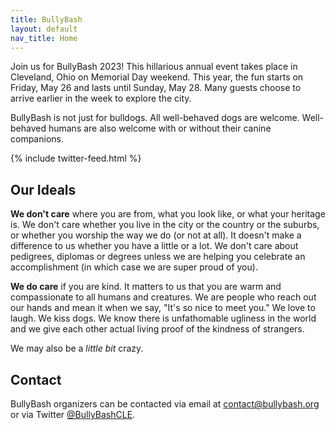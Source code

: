 ```yaml
---
title: BullyBash
layout: default
nav_title: Home
---
```

Join us for BullyBash 2023! This hillarious annual event takes place in 
Cleveland, Ohio on Memorial Day weekend. This year, the fun starts on 
Friday, May 26 and lasts until Sunday, May 28. Many guests choose to 
arrive earlier in the week to explore the city.

BullyBash is not just for bulldogs. All well-behaved dogs are welcome.
Well-behaved humans are also welcome with or without their canine companions.

{% include twitter-feed.html %}

## Our Ideals
**We don't care** where you are from, what you look like, or what your heritage is. We don't care whether you live in the city or the country or the suburbs,
or whether you worship the way we do (or not at all). It doesn't make a difference to us whether you have a little or a lot.
We don't care about pedigrees, diplomas or degrees unless we are helping you celebrate an accomplishment (in which case we
are super proud of you).

**We do care** if you are kind. It matters to us that you are warm and compassionate to all humans and creatures.
We are people who reach out our hands and mean it when we say, "It's so nice to meet you." We love to laugh. We kiss dogs.
We know there is unfathomable ugliness in the world and we give each other actual living proof of the kindness of strangers.

We may also be a *little bit* crazy. 

## Contact
BullyBash organizers can be contacted via email at [contact@bullybash.org](mailto:contact@bullybash.org) or via Twitter [@BullyBashCLE](https://twitter.com/bullybashcle).
